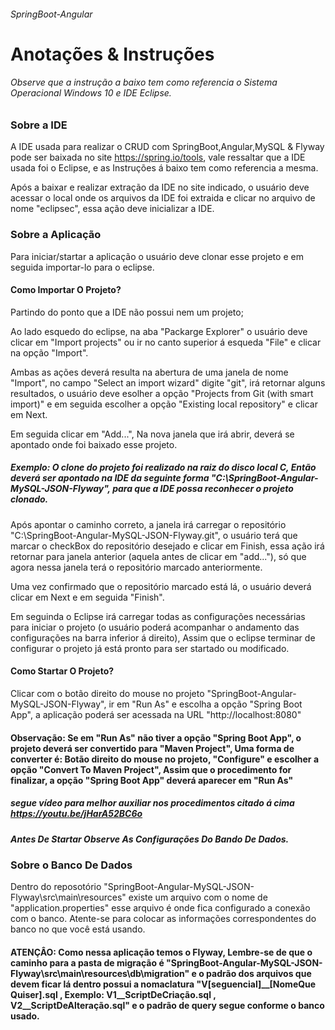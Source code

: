 ###### SpringBoot-Angular


# Anotações & Instruções 
###### Observe que a instrução a baixo tem como referencia o Sistema Operacional Windows 10 e IDE Eclipse.

### Sobre a IDE

A IDE usada para realizar o CRUD com SpringBoot,Angular,MySQL & Flyway pode ser baixada no site https://spring.io/tools, vale ressaltar que a IDE usada foi o Eclipse, e as Instruções á baixo tem como referencia a mesma. 

Após a baixar e realizar extração da IDE no site indicado, o usuário deve acessar o local onde os arquivos da IDE foi extraida e clicar no arquivo de nome "eclipsec", essa ação deve inicializar a IDE.

### Sobre a Aplicação

Para iniciar/startar a aplicação o usuário deve clonar esse projeto e em seguida importar-lo para o eclipse.

#### Como Importar O Projeto?

Partindo do ponto que a IDE não possui nem um projeto;

Ao lado esquedo do eclipse, na aba "Packarge Explorer" o usuário deve clicar em "Import projects" ou ir no canto superior á esqueda "File" e clicar na opção "Import".

Ambas as ações deverá resulta na abertura de uma janela de nome "Import", no campo "Select an import wizard" digite "git", irá retornar alguns resultados, o usuário deve esolher a opção "Projects from Git (with smart import)" e em seguida escolher a opção "Existing local repository" e clicar em Next.

Em seguida clicar em "Add...", Na nova janela que irá abrir, deverá se apontado onde foi baixado esse projeto.

##### Exemplo: O clone do projeto foi realizado na raiz do disco local C, Então deverá ser apontado na IDE da seguinte forma "C:\SpringBoot-Angular-MySQL-JSON-Flyway", para que a IDE possa reconhecer o projeto clonado.

Após apontar o caminho correto, a janela irá carregar o repositório "C:\SpringBoot-Angular-MySQL-JSON-Flyway\.git", o usuário terá que marcar o checkBox do repositório desejado e clicar em Finish, essa ação irá retornar para janela anterior (aquela antes de clicar em "add..."), só que agora nessa janela terá o repositório marcado anteriormente.

Uma vez confirmado que o repositório marcado está lá, o usuário deverá clicar em Next e em seguida "Finish".

Em seguinda o Eclipse irá carregar todas as configurações necessárias para iniciar o projeto (o usuário poderá acompanhar o andamento das configurações na barra inferior á direito), Assim que o eclipse terminar de configurar o projeto já está pronto para ser startado ou modificado.

#### Como Startar O Projeto?

Clicar com o botão direito do mouse no projeto "SpringBoot-Angular-MySQL-JSON-Flyway", ir em "Run As" e escolha a opção "Spring Boot App", a aplicação poderá ser acessada na URL "http://localhost:8080"

#### Observação: Se em "Run As" não tiver a opção "Spring Boot App", o projeto deverá ser convertido para "Maven Project", Uma forma de converter é: Botão direito do mouse no projeto, "Configure" e escolher a opção "Convert To Maven Project", Assim que o procedimento for finalizar, a opção "Spring Boot App" deverá aparecer em "Run As"


##### segue vídeo para melhor auxiliar nos procedimentos citado á cima https://youtu.be/jHarA52BC6o 
##### Antes De Startar Observe As Configurações Do Bando De Dados.

### Sobre o Banco De Dados

Dentro do reposotório "SpringBoot-Angular-MySQL-JSON-Flyway\src\main\resources" existe um arquivo com o nome de "application.properties" esse arquivo é onde fica configurado a conexão com o banco. Atente-se para colocar as informações correspondentes do banco no que você está usando.

#### ATENÇÂO: Como nessa aplicação temos o Flyway, Lembre-se de que o caminho para a pasta de migração é "SpringBoot-Angular-MySQL-JSON-Flyway\src\main\resources\db\migration" e o padrão dos arquivos que devem ficar lá dentro possui a nomaclatura "V[seguencial]__[NomeQue Quiser].sql , Exemplo: V1__ScriptDeCriação.sql , V2__ScriptDeAlteração.sql" e o padrão de query segue conforme o banco usado.
